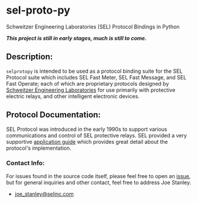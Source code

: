 # sel-proto-py
Schweitzer Engineering Laboratories (SEL) Protocol Bindings in Python

***This project is still in early stages, much is still to come.***

## Description:
`selprotopy` is intended to be used as a protocol binding suite for the SEL Protocol
suite which includes SEL Fast Meter, SEL Fast Message, and SEL Fast Operate; each of
which are proprietary protocols designed by
[Schweitzer Engineering Laboratories](https://selinc.com/) for use primarily with
protective electric relays, and other intelligent electronic devices.

## Protocol Documentation:
SEL Protocol was introduced in the early 1990s to support various communications and
control of SEL protective relays. SEL provided a very supportive
[application guide](https://selinc.com/api/download/5026/?lang=en) which provides great
detail about the protocol's implementation.

### Contact Info:
For issues found in the source code itself, please feel free to open an
[issue](https://github.com/engineerjoe440/sel-proto-py/issues), but for general inquiries
and other contact, feel free to address Joe Stanley.

- [joe_stanley@selinc.com](mailto:joe_stanley@selinc.com)
